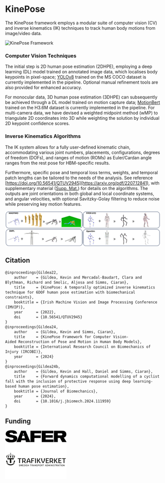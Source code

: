 # KinePose

The KinePose framework employs a modular suite of computer vision (CV) and inverse kinematics (IK) techniques to track human body motions from image/video data.

<img src="images/IRCOBI2024_Fig1.png" alt="KinePose Framework" width="1000"/>

### Computer Vision Techniques
The initial step is 2D human pose estimation (2DHPE), employing a deep learning (DL) model trained on annotated image data, which localises body keypoints in pixel-space; [YOLOv8](https://github.com/ultralytics/ultralytics) trained on the MS COCO dataset is currently implemented in the pipeline. Optional manual refinement tools are also provided for enhanced accuracy. 

For monocular data, 3D human pose estimation (3DHPE) can subsequently be achieved through a DL model trained on motion capture data; [MotionBert](https://github.com/Walter0807/MotionBERT) trained on the H3.6M dataset is currently implemented in the pipeline. For multi-camera data, we have devised a weighted midpoint method (wMP) to triangulate 2D coordinates into 3D while weighting the solution by individual 2D keypoint confidence scores.

### Inverse Kinematics Algorithms
The IK system allows for a fully user-defined kinematic chain, accommodating various joint numbers, placements, configurations, degrees of freedom (DOFs), and ranges of motion (ROMs) as Euler/Cardan angle ranges from the rest pose for HBM-specific results.

Furthermore, specific pose and temporal loss terms, weights, and temporal patch lengths can be tailored to the needs of the analysis. See reference [https://doi.org/10.56541/QTUV2945](https://arxiv.org/pdf/2207.12841), with supplementary material ([Supp. Mat.](https://kevgildea.github.io/assets/docs/KinePose/SuppMat.pdf)) for details on the algorithms. The outputs are joint orientations in both global and local coordinate systems, and angular velocities, with optional Savitzky-Golay filtering to reduce noise while preserving key motion features.

<img src="images/IRCOBI2024_Fig2.png" alt="KinePose Applications" width="1000"/>

## Citation
```
@inproceedings{Gildea22,
    author    = {Gildea, Kevin and Mercadal-Baudart, Clara and Blythman, Richard and Smolic, Aljosa and Simms, Ciaran},
    title     = {KinePose: A temporally optimized inverse kinematics technique for 6DOF human pose estimation with biomechanical constraints},
    booktitle = {Irish Machine Vision and Image Processing Conference (IMVIP)},
    year      = {2022},
    doi       = {10.56541/QTUV2945}
}
@inproceedings{Gildea24,
    author    = {Gildea, Kevin and Simms, Ciaran},
    title     = {KinePose Framework for Computer Vision‐Aided Reconstruction of Pose and Motion in Human Body Models},
    booktitle = {International Research Council on Biomechanics of Injury (IRCOBI)},
    year      = {2024}
}
@inproceedings{Gildea24b,
    author    = {Gildea, Kevin and Hall, Daniel and Simms, Ciaran},
    title     = {Forward dynamics computational modelling of a cyclist fall with the inclusion of protective response using deep learning-based human pose estimation},
    booktitle = {Journal of Biomechanics},
    year      = {2024},
    doi       = {10.1016/j.jbiomech.2024.111959}
}
```

## Funding

<a href="https://www.saferresearch.com/projects/advancements-kinepose-framework">
  <img src="images/SAFER.svg" alt="Funded by Organization" width="200"/>
</a>

<br>

<a href="https://portal.research.lu.se/en/projects/surrogate-measures-of-safety-for-single-bicycle-crashes">
  <img src="images/TRAFIKVERKET.png" alt="Funded by Organization" width="200"/>
</a>
